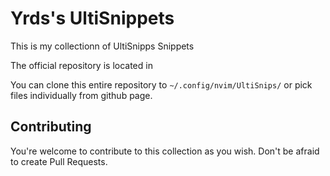 # Yrds's UltiSnippets

This is my collectionn of UltiSnipps Snippets

The official repository is located in 

You can clone this entire repository to `~/.config/nvim/UltiSnips/` or pick files individually from github page.

## Contributing

You're welcome to contribute to this collection as you wish. Don't be afraid to create Pull Requests.

